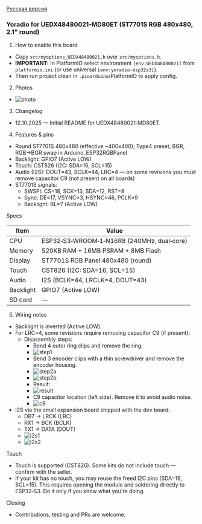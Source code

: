  [Русская версия](README_UEDX48480021.md)

### Yoradio for UEDX48480021‑MD80ET (ST7701S RGB 480x480, 2.1" round)

1) How to enable this board

- Copy `src/myoptions_UEDX48480021.h` over `src/myoptions.h`.
- **IMPORTANT:** In PlatformIO select environment `[env:UEDX48480021]` from `platformio.ini` (or use universal `[env:yoradio-esp32s3]`).
- Then run project clean in `.pioarduino`/PlatformIO to apply config.

2) Photos

- ![photo](https://github.com/user-attachments/assets/f06130b1-4985-4aac-a4c8-4d64715574f6)

3) Changelog

- 12.10.2025 — Initial README for UEDX48480021‑MD80ET.

4) Features & pins

- Round ST7701S 480x480 (effective ~400x400), Type4 preset, BGR, RGB→BGR swap in Arduino_ESP32RGBPanel
- Backlight: GPIO7 (Active LOW)
- Touch: CST826 (I2C: SDA=16, SCL=15)
- Audio (I2S): DOUT=43, BCLK=44, LRC=4 — on some revisions you must remove capacitor C9 (not present on all boards)
- ST7701S signals:
  - SWSPI: CS=18, SCK=13, SDA=12, RST=8
  - Sync: DE=17, VSYNC=3, HSYNC=46, PCLK=9
  - Backlight: BL=7 (Active LOW)

Specs

| Item | Value |
|------|-------|
| CPU | ESP32‑S3‑WROOM‑1‑N16R8 (240MHz, dual‑core) |
| Memory | 520KB RAM + 16MB PSRAM + 8MB Flash |
| Display | ST7701S RGB Panel 480x480 (round) |
| Touch | CST826 (I2C: SDA=16, SCL=15) |
| Audio | I2S (BCLK=44, LRCLK=4, DOUT=43) |
| Backlight | GPIO7 (Active LOW) |
| SD card | — |

5) Wiring notes

- Backlight is inverted (Active LOW).
- For LRC=4, some revisions require removing capacitor C9 (if present):
  - Disassembly steps:
    - Bend 4 outer ring clips and remove the ring.
    - ![step1](https://github.com/user-attachments/assets/8be70571-9024-4a63-91a6-3c2394c92d2a)
    - Bend 3 encoder clips with a thin screwdriver and remove the encoder housing.
    - ![step2a](https://github.com/user-attachments/assets/e1b6acf0-c527-4daa-b166-3ff372f00699)
    - ![step2b](https://github.com/user-attachments/assets/0d730ca2-a490-4c5f-b240-656071dcc73e)
    - Result:
    - ![result](https://github.com/user-attachments/assets/ddeb0397-27bf-4f21-93d8-5b0cc2094198)
    - C9 capacitor location (left side). Remove it to avoid audio noise.
    - ![c9](https://github.com/user-attachments/assets/2bbd5d59-d398-4760-97ba-eb520bfc0b2a)
- I2S via the small expansion board shipped with the dev board:
  - DB7 → LRCK (LRC)
  - RX1 → BCK (BCLK)
  - TX1 → DATA (DOUT)
  - ![i2s1](https://github.com/user-attachments/assets/2b1d9067-b890-4dd8-9816-b73f115dcd0d)
  - ![i2s2](https://github.com/user-attachments/assets/aee614b5-7fed-4b88-acdc-973f90691559)

Touch

- Touch is supported (CST826). Some kits do not include touch — confirm with the seller.
- If your kit has no touch, you may reuse the freed I2C pins (SDA=16, SCL=15). This requires opening the module and soldering directly to ESP32‑S3. Do it only if you know what you're doing.

Closing

- Contributions, testing and PRs are welcome.


